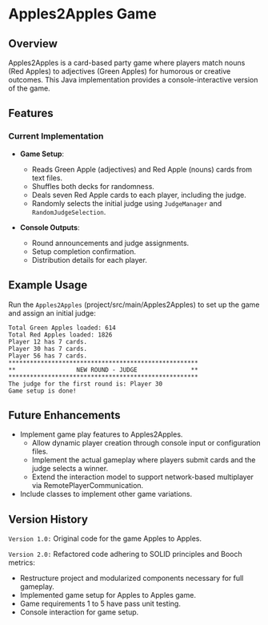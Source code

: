 # Apples2Apples Game

## Overview
Apples2Apples is a card-based party game where players match nouns (Red Apples) to adjectives (Green Apples) for humorous or creative outcomes. This Java implementation provides a console-interactive version of the game.

## Features
### Current Implementation
- **Game Setup**:
  - Reads Green Apple (adjectives) and Red Apple (nouns) cards from text files.
  - Shuffles both decks for randomness.
  - Deals seven Red Apple cards to each player, including the judge.
  - Randomly selects the initial judge using `JudgeManager` and `RandomJudgeSelection`.

- **Console Outputs**:
  - Round announcements and judge assignments.
  - Setup completion confirmation.
  - Distribution details for each player.

## Example Usage
Run the `Apples2Apples` (project/src/main/Apples2Apples) to set up the game and assign an initial judge:
```
Total Green Apples loaded: 614
Total Red Apples loaded: 1826
Player 12 has 7 cards.
Player 30 has 7 cards.
Player 56 has 7 cards.
*****************************************************
**                 NEW ROUND - JUDGE               **
*****************************************************
The judge for the first round is: Player 30
Game setup is done!
```

## Future Enhancements
- Implement game play features to Apples2Apples.
  - Allow dynamic player creation through console input or configuration files.
  - Implement the actual gameplay where players submit cards and the judge selects a winner.
  - Extend the interaction model to support network-based multiplayer via RemotePlayerCommunication.
- Include classes to implement other game variations.

## Version History
`Version 1.0:` Original code for the game Apples to Apples.

`Version 2.0:` Refactored code adhering to SOLID principles and Booch metrics:
- Restructure project and modularized components necessary for full gameplay.
- Implemented game setup for Apples to Apples game. 
- Game requirements 1 to 5 have pass unit testing.
- Console interaction for game setup.